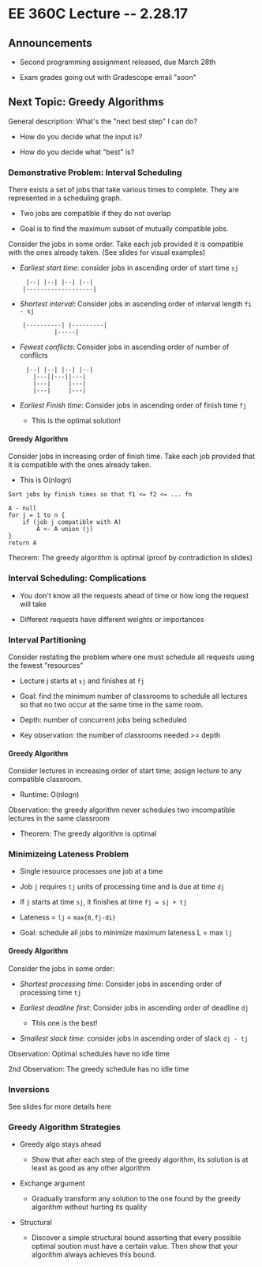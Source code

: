# EE 360C Lecture -- 2.28.17

## Announcements

- Second programming assignment released, due March 28th

- Exam grades going out with Gradescope email "soon"

## Next Topic: Greedy Algorithms

General description: What's the "next best step" I can do?

- How do you decide what the input is?

- How do you decide what "best" is?

### Demonstrative Problem: Interval Scheduling

There exists a set of jobs that take various times to complete. They are
represented in a scheduling graph.

- Two jobs are compatible if they do not overlap

- Goal is to find the maximum subset of mutually compatible jobs.

Consider the jobs in some order. Take each job provided it is compatible with
the ones already taken. (See slides for visual examples)

- *Earliest start time*: consider jobs in ascending order of start time `sj`

```
     |--| |--| |--| |--|
    |-------------------|
```

- *Shortest interval*: Consider jobs in ascending order of interval length 
  `fi - sj`

```
    |----------| |---------|
             |-----|
```

- *Fewest conflicts*: Consider jobs in ascending order of number of conflicts

```
     |--| |--| |--| |--|
       |---||---||---|
       |---|     |---|
       |---|     |---|
```

- *Earliest Finish time*: Consider jobs in ascending order of finish time `fj`

    - This is the optimal solution!

#### Greedy Algorithm

Consider jobs in increasing order of finish time. Take each job provided that
it is compatible with the ones already taken.

- This is O(nlogn)

```
Sort jobs by finish times so that f1 <= f2 <= ... fn

A - null
for j = 1 to n {
    if (job j compatible with A)
        A <- A union (j)
}
return A
```

Theorem: The greedy algorithm is optimal (proof by contradiction in slides)

### Interval Scheduling: Complications

- You don't know all the requests ahead of time or how long the request will
  take

- Different requests have different weights or importances

### Interval Partitioning

Consider restating the problem where one must schedule all requests using the
fewest "resources"

- Lecture j starts at `sj` and finishes at `fj`

- Goal: find the minimum number of classrooms to schedule all lectures so that
  no two occur at the same time in the same room.

- Depth: number of concurrent jobs being scheduled

- Key observation: the number of classrooms needed >= depth

#### Greedy Algorithm

Consider lectures in increasing order of start time; assign lecture to any
compatible classroom.

- Runtime: O(nlogn)

Observation: the greedy algorithm never schedules two imcompatible lectures in
the same classroom

- Theorem: The greedy algorithm is optimal

### Minimizeing Lateness Problem

- Single resource processes one job at a time

- Job `j` requires `tj` units of processing time and is due at time `dj`

- If `j` starts at time `sj`, it finishes at time `fj = sj + tj`

- Lateness = `lj` = `max{0,fj-di}`

- Goal: schedule all jobs to minimize maximum lateness L = max `lj`

#### Greedy Algorithm

Consider the jobs in some order:

- *Shortest processing time*: Consider jobs in ascending order of processing
  time `tj`

- *Earliest deadline first*: Consider jobs in ascending order of deadline `dj`

    - This one is the best!

- *Smallest slack time*: consider jobs in ascending order of slack `dj - tj`

Observation: Optimal schedules have no idle time

2nd Observation: The greedy schedule has no idle time

### Inversions

See slides for more details here

### Greedy Algorithm Strategies

- Greedy algo stays ahead

    - Show that after each step of the greedy algorithm, its solution is at
      least as good as any other algorithm

- Exchange argument

    - Gradually transform any solution to the one found by the greedy algorithm
      without hurting its quality

- Structural

    - Discover a simple structural bound asserting that every possible optimal
      soution must have a certain value. Then show that your algorithm always
      achieves this bound.
